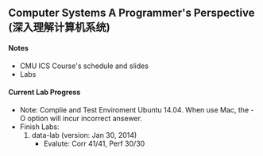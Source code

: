 Computer Systems A Programmer's Perspective (深入理解计算机系统)
----
#### Notes
* CMU ICS Course's schedule and slides
* Labs

#### Current Lab Progress
  * Note: Complie and Test Enviroment Ubuntu 14.04. When use Mac, the -O option will incur incorrect ansewer.
  * Finish Labs:
    1. data-lab (version: Jan 30, 2014)
       * Evalute: Corr 41/41, Perf 30/30 
